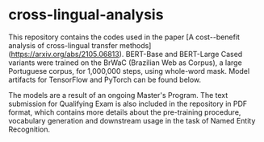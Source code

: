 # cross-lingual-analysis

This repository contains the codes used in the paper [A cost--benefit analysis of cross-lingual transfer methods] (https://arxiv.org/abs/2105.06813). BERT-Base and BERT-Large Cased variants were trained on the BrWaC (Brazilian Web as Corpus), a large Portuguese corpus, for 1,000,000 steps, using whole-word mask. Model artifacts for TensorFlow and PyTorch can be found below.

The models are a result of an ongoing Master's Program. The text submission for Qualifying Exam is also included in the repository in PDF format, which contains more details about the pre-training procedure, vocabulary generation and downstream usage in the task of Named Entity Recognition.
